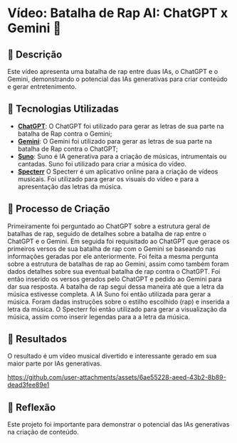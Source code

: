 # Vídeo: Batalha de Rap AI: ChatGPT x Gemini 🎥

## 📒 Descrição
Este vídeo apresenta uma batalha de rap entre duas IAs, o ChatGPT e o Gemini, demonstrando o potencial das IAs generativas para criar conteúdo e gerar entretenimento.

## 🤖 Tecnologias Utilizadas
- **[ChatGPT](https://chat.openai.com)**: O ChatGPT foi utilizado para gerar as letras de sua parte na batalha de Rap contra o Gemini;
- **[Gemini](https://gemini.google.com/)**: O Gemini foi utilizado para gerar as letras de sua parte na batalha de Rap contra o ChatGPT;
- **[Suno](https://www.d-id.com)**: Suno é IA generativa para a criação de músicas, intrumentais ou cantadas. Suno foi utilizado para criar a música do vídeo.
- **[Specterr](https://specterr.com/)** O Specterr é um aplicativo online para a criação de vídeos musicais. Foi utilizado para gerar os visuais do vídeo e para a apresentação das letras da música.

## 🧐 Processo de Criação
Primeiramente foi perguntado ao ChatGPT sobre a estrutura geral de batalhas de rap, seguido de detalhes sobre a batalha de rap entre o ChatGPT e o Gemini. Em seguida foi requisitado ao ChatGPT que gerace os primeiros versos de sua batalha de rap com o Gemini se baseando nas informações geradas por ele anteriormente.
Foi feita a mesma pergunta sobre a estrutura de batalhas de rap ao Gemini, assim como também foram dados detalhes sobre sua eventual batalha de rap contra o ChatGPT. Foi então inserido os versos gerados pelo ChatGPT e pedido ao Gemini para dar sua resposta.
A batalha de rap segui dessa maneira até que a letra da música estivesse completa.
A IA Suno foi então utilizada para gerar a música. Foram dadas instruções sobre o estilho escolhido (rap) e inserida a letra da música.
O Specterr foi então utilizado para gerar a visualização da música, assim como inserir legendas para a a letra da música.

## 🚀 Resultados
O resultado é um vídeo musical divertido e interessante gerado em sua maior parte por IAs generativas.


https://github.com/user-attachments/assets/6ae55228-aeed-43b2-8b89-dead3fee89e1


## 💭 Reflexão
Este projeto foi importante para demonstrar o potencial das IAs generativas na criação de conteúdo.
